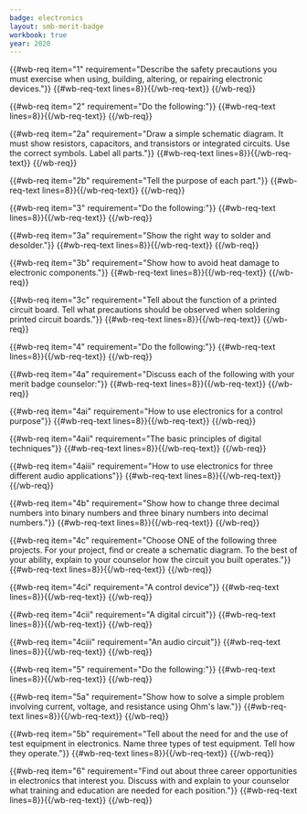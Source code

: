 ```yaml
---
badge: electronics
layout: smb-merit-badge
workbook: true
year: 2020
---
```



{{#wb-req item="1" requirement="Describe the safety precautions you must exercise when using, building, altering, or repairing electronic devices."}}
{{#wb-req-text lines=8}}{{/wb-req-text}}
{{/wb-req}}

{{#wb-req item="2" requirement="Do the following:"}}
{{#wb-req-text lines=8}}{{/wb-req-text}}
{{/wb-req}}

{{#wb-req item="2a" requirement="Draw a simple schematic diagram. It must show resistors, capacitors, and transistors or integrated circuits. Use the correct symbols. Label all parts."}}
{{#wb-req-text lines=8}}{{/wb-req-text}}
{{/wb-req}}

{{#wb-req item="2b" requirement="Tell the purpose of each part."}}
{{#wb-req-text lines=8}}{{/wb-req-text}}
{{/wb-req}}

{{#wb-req item="3" requirement="Do the following:"}}
{{#wb-req-text lines=8}}{{/wb-req-text}}
{{/wb-req}}

{{#wb-req item="3a" requirement="Show the right way to solder and desolder."}}
{{#wb-req-text lines=8}}{{/wb-req-text}}
{{/wb-req}}

{{#wb-req item="3b" requirement="Show how to avoid heat damage to electronic components."}}
{{#wb-req-text lines=8}}{{/wb-req-text}}
{{/wb-req}}

{{#wb-req item="3c" requirement="Tell about the function of a printed circuit board. Tell what precautions should be observed when soldering printed circuit boards."}}
{{#wb-req-text lines=8}}{{/wb-req-text}}
{{/wb-req}}

{{#wb-req item="4" requirement="Do the following:"}}
{{#wb-req-text lines=8}}{{/wb-req-text}}
{{/wb-req}}

{{#wb-req item="4a" requirement="Discuss each of the following with your merit badge counselor:"}}
{{#wb-req-text lines=8}}{{/wb-req-text}}
{{/wb-req}}

{{#wb-req item="4ai" requirement="How to use electronics for a control purpose"}}
{{#wb-req-text lines=8}}{{/wb-req-text}}
{{/wb-req}}

{{#wb-req item="4aii" requirement="The basic principles of digital techniques"}}
{{#wb-req-text lines=8}}{{/wb-req-text}}
{{/wb-req}}

{{#wb-req item="4aiii" requirement="How to use electronics for three different audio applications"}}
{{#wb-req-text lines=8}}{{/wb-req-text}}
{{/wb-req}}

{{#wb-req item="4b" requirement="Show how to change three decimal numbers into binary numbers and three binary numbers into decimal numbers."}}
{{#wb-req-text lines=8}}{{/wb-req-text}}
{{/wb-req}}

{{#wb-req item="4c" requirement="Choose ONE of the following three projects. For your project, find or create a schematic diagram. To the best of your ability, explain to your counselor how the circuit you built operates."}}
{{#wb-req-text lines=8}}{{/wb-req-text}}
{{/wb-req}}

{{#wb-req item="4ci" requirement="A control device"}}
{{#wb-req-text lines=8}}{{/wb-req-text}}
{{/wb-req}}

{{#wb-req item="4cii" requirement="A digital circuit"}}
{{#wb-req-text lines=8}}{{/wb-req-text}}
{{/wb-req}}

{{#wb-req item="4ciii" requirement="An audio circuit"}}
{{#wb-req-text lines=8}}{{/wb-req-text}}
{{/wb-req}}

{{#wb-req item="5" requirement="Do the following:"}}
{{#wb-req-text lines=8}}{{/wb-req-text}}
{{/wb-req}}

{{#wb-req item="5a" requirement="Show how to solve a simple problem involving current, voltage, and resistance using Ohm's law."}}
{{#wb-req-text lines=8}}{{/wb-req-text}}
{{/wb-req}}

{{#wb-req item="5b" requirement="Tell about the need for and the use of test equipment in electronics. Name three types of test equipment. Tell how they operate."}}
{{#wb-req-text lines=8}}{{/wb-req-text}}
{{/wb-req}}

{{#wb-req item="6" requirement="Find out about three career opportunities in electronics that interest you. Discuss with and explain to your counselor what training and education are needed for each position."}}
{{#wb-req-text lines=8}}{{/wb-req-text}}
{{/wb-req}}
